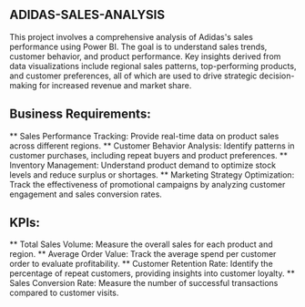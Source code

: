 ## ADIDAS-SALES-ANALYSIS
This project involves a comprehensive analysis of Adidas's sales performance using Power BI. The goal is to understand sales trends, customer behavior, and product performance. Key insights derived from data visualizations include regional sales patterns, top-performing products, and customer preferences, all of which are used to drive strategic decision-making for increased revenue and market share.

## Business Requirements:
** Sales Performance Tracking: Provide real-time data on product sales across different regions.
** Customer Behavior Analysis: Identify patterns in customer purchases, including repeat buyers and product preferences.
** Inventory Management: Understand product demand to optimize stock levels and reduce surplus or shortages.
** Marketing Strategy Optimization: Track the effectiveness of promotional campaigns by analyzing customer engagement and sales conversion rates.

## KPIs:
** Total Sales Volume: Measure the overall sales for each product and region.
** Average Order Value: Track the average spend per customer order to evaluate profitability.
** Customer Retention Rate: Identify the percentage of repeat customers, providing insights into customer loyalty.
** Sales Conversion Rate: Measure the number of successful transactions compared to customer visits.
